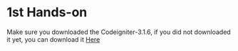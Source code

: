 # 1st Hands-on
Make sure you downloaded the Codeigniter-3.1.6, if you did not downloaded it yet, you can download it <a href="#">Here</a>